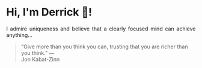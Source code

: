 # Hi, I'm Derrick 👋!
<p align="justify">I admire uniqueness and believe that a clearly focused mind can achieve anything...</p> 
<!-- #quote-start -->
<blockquote>&ldquo;Give more than you think you can, trusting that you are richer than you think.&rdquo; &mdash; <footer>Jon Kabat-Zinn</footer></blockquote>
<!-- #quote-end -->
